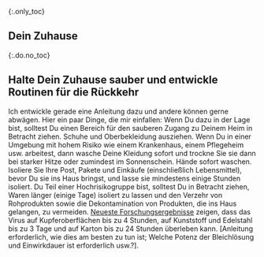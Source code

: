 {:.only_toc}
## Dein Zuhause

{:.do.no_toc}
## Halte Dein Zuhause sauber und entwickle Routinen für die Rückkehr

Ich entwickle gerade eine Anleitung dazu und andere können gerne abwägen. Hier ein paar Dinge, die mir einfallen: Wenn Du dazu in der Lage bist, solltest Du einen Bereich für den sauberen Zugang zu Deinem Heim in Betracht ziehen. Schuhe und Oberbekleidung ausziehen. Wenn Du in einer Umgebung mit hohem Risiko wie einem Krankenhaus, einem Pflegeheim usw. arbeitest, dann wasche Deine Kleidung sofort und trockne Sie sie dann bei starker Hitze oder zumindest im Sonnenschein. Hände sofort waschen. Isoliere Sie Ihre Post, Pakete und Einkäufe (einschließlich Lebensmittel), bevor Du sie ins Haus bringst, und lasse sie mindestens einige Stunden isoliert. Du Teil einer Hochrisikogruppe bist, solltest Du in Betracht ziehen, Waren länger (einige Tage) isoliert zu lassen und den Verzehr von Rohprodukten sowie die Dekontamination von Produkten, die ins Haus gelangen, zu vermeiden. [Neueste Forschungsergebnisse](https://www.medrxiv.org/content/10.1101/2020.03.09.20033217v1.full.pdf) zeigen, dass das Virus auf Kupferoberflächen bis zu 4 Stunden, auf Kunststoff und Edelstahl bis zu 3 Tage und auf Karton bis zu 24 Stunden überleben kann. [Anleitung erforderlich, wie dies am besten zu tun ist; Welche Potenz der Bleichlösung und Einwirkdauer ist erforderlich usw.?].

